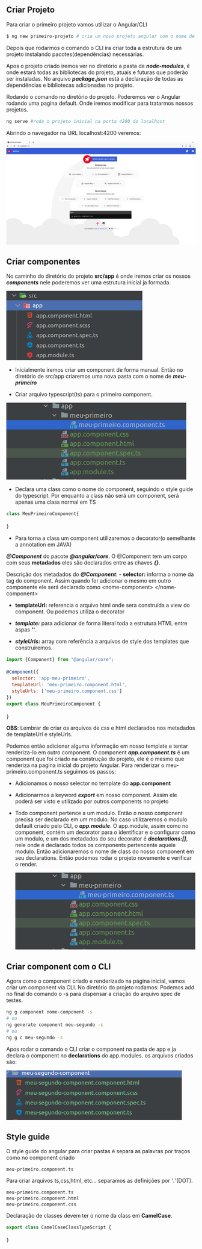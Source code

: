 ## Criar Projeto
Para criar o primeiro projeto vamos utilizar o Angular/CLI

~~~ bash
$ ng new primeiro-projeto # cria um novo projeto angular com o nome de primeiro-projeto
~~~
Depois que rodarmos o comando o CLI ira criar toda a estrutura de um projeto
instalando pacotes(dependências) necessárias.

Apos o projeto criado iremos ver no diretório a pasta de ***node-modules***, é onde estará
todas as bibliotecas do projeto, atuais e futuras que poderão ser instaladas.
No arquivo ***package.json*** está a declaração de todas as dependências e bibliotecas adicionadas no projeto.


 Rodando o comando no diretório do projeto. Poderemos ver o Angular rodando uma pagina default. Onde iremos
modificar para tratarmos nossos projetos.
~~~ bash
ng serve #roda o projeto inicial na porta 4200 do localhost
~~~

Abrindo o navegador na URL localhost:4200 veremos:

![](/annotations/assets/img/intro_005.png)

## Criar componentes
No caminho do diretório do projeto **src/app** é onde iremos criar os nossos ***components***
nele poderemos ver uma estrutura inicial ja formada.

![](/annotations/assets/img/intro_006.png)

- Inicialmente iremos criar um component de forma manual. Então no diretório de src/app criaremos uma nova
pasta com o nome de ***meu-primeiro***

- Criar arquivo typescript(ts) para o primeiro component.

![](/annotations/assets/img/intro_009.png)

- Declara uma class como o nome do component, seguindo o style guide do typescript. Por enquanto
a class não será um component, será apenas uma class normal em TS

~~~ javascript
class MeuPrimeiroComponent{

}
~~~

-  Para torna a class um component utilizaremos o decorator(o semelhante a annotation em JAVA)

***@Component*** do pacote ***@angular/core***. O @Component tem um corpo com seus **metadados** eles são
declarados entre as chaves ***{}***. 

Descrição dos metadados do ***@Component***:
    - **selector:** informa o nome da tag do component. Assim quando for adicionar o mesmo em outro componente
ele será declarado como \<nome-component\> \</nome-component\>
    
- **templateUrl:** referencia o arquivo html onde sera construída a view do component. Ou podemos utiliza o decorator 

- ***template:*** para adicionar de forma literal toda a estrutura HTML entre aspas  **''**.

- ***styleUrls:*** array com referência a arquivos de style dos templates que construiremos.


~~~ javascript
import {Component} from "@angular/core";

@Component({
  selector: 'app-meu-primeiro',
  templateUrl: 'meu-primeiro.component.html',
  styleUrls: ['meu-primeiro.component.css']
})
export class MeuPrimeiroComponent {

}
~~~

**OBS**: Lembrar de criar os arquivos de css e html declarados nos metadados de templateUrl e styleUrls.

 Podemos então adicionar alguma informação em nosso template e tentar renderiza-lo em outro component. O component 
 ***app.component.ts*** é um component que foi criado na construção do projeto, ele é o mesmo que renderiza na pagina 
 inicial do projeto Angular. Para renderizar o meu-primeiro.component.ts seguimos os passos:


- Adicionamos o nosso selector no template do **app.component**
- Adicionarmos a keyword ***export*** em nosso component. Assim ele poderá ser visto e utilizado por outros components 
no projeto
- Todo component pertence a um modulo. Então o nosso component precisa ser declarado em um modulo. No caso utilizaremos
o modulo default criado pelo CLI, o ***app.module***. O app.module, assim como no component, contém um decorator para o 
identificar e o configurar como um modulo, e um dos metadados do seu decorator é ***declarations:[]***, nele onde
é declarado todos os components pertencente aquele modulo. Então adicionaremos o nome de class do nosso component em seu
declarations. Então podemos rodar o projeto novamente e verificar o render.

  ![](/annotations/assets/img/intro_009.png)


## Criar component com o CLI
Agora como o component criado e renderizado na página inicial, vamos criar um component via CLI. 
No diretório do projeto rodamos:
Podemos add no final do comando o -s para dispensar a criação do arquivo spec de testes.
~~~ bash
ng g component nome-component -s
# ou
ng generate component meu-segundo -s
# ou
ng g c meu-segundo -s
~~~

Apos rodar o comando o CLI criar o component na pasta de app e ja declara o component
no **declarations** do app.modules.
os arquivos criados são:

![](/annotations/assets/img/intro_007.png)



## Style guide
O style guide do angular para criar pastas é separa as palavras por traços como no component criado

    meu-primeiro.component.ts

Para criar arquivos ts,css,html, etc... separamos as definições por '**.**'(DOT).

    meu-primeiro.component.ts
    meu-primeiro.component.html
    meu-primeiro.component.css
    
Declaração de classes devem ter o nome da class em **CamelCase**.

```typescript
export class CamelCaseClassTypeScript {
    
}
```


